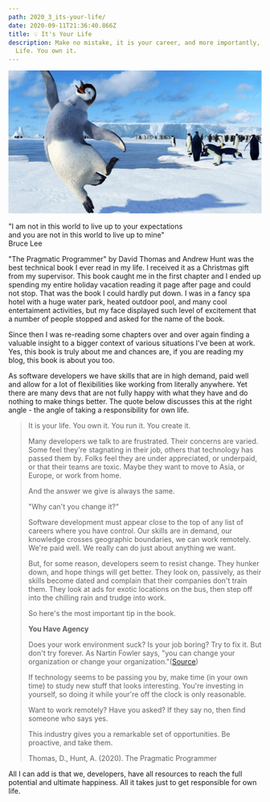 ```yaml
---
path: 2020_3_its-your-life/
date: 2020-09-11T21:36:40.866Z
title: 💡 It's Your Life
description: Make no mistake, it is your career, and more importantly, It's Your
  Life. You own it.
---
```

![](../assets/happy.jpg)

"I am not in this world to live up to your expectations<br/>
and you are not in this world to live up to mine"<br/>
Bruce Lee

"The Pragmatic Programmer" by David Thomas and Andrew Hunt was the best technical
book I ever read in my life. I received it as a Christmas gift from my supervisor. This
book caught me in the first chapter and I ended up spending my entire holiday vacation
reading it page after page and could not stop. That was the book I could hardly put down.
I was in a fancy spa hotel with a huge water park, heated outdoor pool, and many
cool entertaiment activities, but my face displayed such level of excitement that a
number of people stopped and asked for the name of the book.

Since then I was re-reading some chapters over and over again finding a valuable
insight to a bigger context of various situations I've been at work. Yes, this
book is truly about me and chances are, if you are reading my blog, this book is
about you too.

As software developers we have skills that are in high demand, paid well and
allow for a lot of flexibilities like working from literally anywhere. Yet there are
many devs that are not fully happy with what they have and do nothing to make
things better. The quote below discusses this at the right angle - the angle of
taking a responsibility for own life.

> It is your life. You own it. You run it. You create it.
>
> Many developers we talk to are frustrated. Their concerns are varied. Some
> feel they're stagnating in their job, others that technology has passed them
> by. Folks feel they are under appreciated, or underpaid, or that their teams
> are toxic. Maybe they want to move to Asia, or Europe, or work from home.
>
> And the answer we give is always the same.
>
> "Why can't you change it?"
>
> Software development must appear close to the top of any list of careers where
> you have control. Our skills are in demand, our knowledge crosses geographic
> boundaries, we can work remotely. We're paid well. We really can do just about
> anything we want.
>
> But, for some reason, developers seem to resist change. They hunker down,
> and hope things will get better. They look on, passively, as their skills become
> dated and complain that their companies don't train them. They look at ads
> for exotic locations on the bus, then step off into the chilling rain and trudge
> into work.
>
> So here's the most important tip in the book.
>
> <strong> You Have Agency</strong>
>
> Does your work environment suck? Is your job boring? Try to fix it. But don't
> try forever. As Nartin Fowler says, "you can change your organization or change
> your organization."([Source](https://wiki.c2.com/?ChangeYourOrganization))
>
> If technology seems to be passing you by, make time (in your own time) to
> study new stuff that looks interesting. You're investing in yourself, so doing
> it while your're off the clock is only reasonable.
>
> Want to work remotely? Have you asked? If they say no, then find someone
> who says yes.
>
> This industry gives you a remarkable set of opportunities. Be proactive, and
> take them.
>
> Thomas, D., Hunt, A. (2020). The Pragmatic Programmer

All I can add is that we, developers, have all resources to reach the full potential
and ultimate happiness. All it takes just to get responsible for own life.